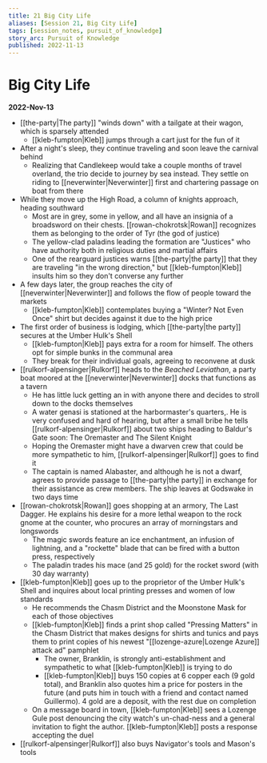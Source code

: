 ```yaml
---
title: 21 Big City Life
aliases: [Session 21, Big City Life]
tags: [session_notes, pursuit_of_knowledge]
story_arc: Pursuit of Knowledge
published: 2022-11-13
---
```

# Big City Life

**2022-Nov-13**

- [[the-party|The party]] "winds down" with a tailgate at their wagon, which is sparsely attended
  - [[kleb-fumpton|Kleb]] jumps through a cart just for the fun of it
- After a night's sleep, they continue traveling and soon leave the carnival behind
  - Realizing that Candlekeep would take a couple months of travel overland, the trio decide to journey by sea instead. They settle on riding to [[neverwinter|Neverwinter]] first and chartering passage on boat from there
- While they move up the High Road, a column of knights approach, heading southward
  - Most are in grey, some in yellow, and all have an insignia of a broadsword on their chests. [[rowan-chokrotsk|Rowan]] recognizes them as belonging to the order of Tyr (the god of justice)
  - The yellow-clad paladins leading the formation are "Justices" who have authority both in religious duties and martial affairs
  - One of the rearguard justices warns [[the-party|the party]] that they are traveling "in the wrong direction," but [[kleb-fumpton|Kleb]] insults him so they don't converse any further
- A few days later, the group reaches the city of [[neverwinter|Neverwinter]] and follows the flow of people toward the markets
  - [[kleb-fumpton|Kleb]] contemplates buying a "Winter? Not Even Once" shirt but decides against it due to the high price
- The first order of business is lodging, which [[the-party|the party]] secures at the Umber Hulk's Shell
  - [[kleb-fumpton|Kleb]] pays extra for a room for himself. The others opt for simple bunks in the communal area
  - They break for their individual goals, agreeing to reconvene at dusk
- [[rulkorf-alpensinger|Rulkorf]] heads to the *Beached Leviathan*, a party boat moored at the [[neverwinter|Neverwinter]] docks that functions as a tavern
  - He has little luck getting an in with anyone there and decides to stroll down to the docks themselves
  - A water genasi is stationed at the harbormaster's quarters,. He is very confused and hard of hearing, but after a small bribe he tells [[rulkorf-alpensinger|Rulkorf]] about two ships heading to Baldur's Gate soon: The Oremaster and The Silent Knight
  - Hoping the Oremaster might have a dwarven crew that could be more sympathetic to him, [[rulkorf-alpensinger|Rulkorf]] goes to find it
  - The captain is named Alabaster, and although he is not a dwarf, agrees to provide passage to [[the-party|the party]] in exchange for their assistance as crew members. The ship leaves at Godswake in two days time
- [[rowan-chokrotsk|Rowan]] goes shopping at an armory, The Last Dagger. He explains his desire for a more lethal weapon to the rock gnome at the counter, who procures an array of morningstars and longswords
  - The magic swords feature an ice enchantment, an infusion of lightning, and a "rockette" blade that can be fired with a button press, respectively
  - The paladin trades his mace (and 25 gold) for the rocket sword (with 30 day warranty)
- [[kleb-fumpton|Kleb]] goes up to the proprietor of the Umber Hulk's Shell and inquires about local printing presses and women of low standards
  - He recommends the Chasm District and the Moonstone Mask for each of those objectives
  - [[kleb-fumpton|Kleb]] finds a print shop called "Pressing Matters" in the Chasm District that makes designs for shirts and tunics and pays them to print copies of his newest "[[lozenge-azure|Lozenge Azure]] attack ad" pamphlet
    - The owner, Branklin, is strongly anti-establishment and sympathetic to what [[kleb-fumpton|Kleb]] is trying to do
    - [[kleb-fumpton|Kleb]] buys 150 copies at 6 copper each (9 gold total), and Branklin also quotes him a price for posters in the future (and puts him in touch with a friend and contact named Guillermo). 4 gold are a deposit, with the rest due on completion
  - On a message board in town, [[kleb-fumpton|Kleb]] sees a Lozenge Gule post denouncing the city watch's un-chad-ness and a general invitation to fight the author. [[kleb-fumpton|Kleb]] posts a response accepting the duel
- [[rulkorf-alpensinger|Rulkorf]] also buys Navigator's tools and Mason's tools
